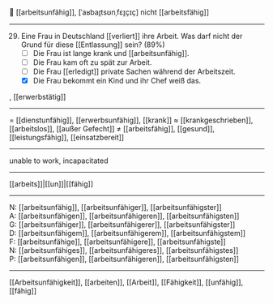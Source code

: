 🏥 [[arbeitsunfähig]], [ˈaʁbaɪ̯tsʊnˌfɛɪ̯çɪç]
nicht [[arbeitsfähig]]

---
29. Eine Frau in Deutschland [[verliert]] ihre Arbeit. Was darf nicht der Grund für diese [[Entlassung]] sein? (89%)
	- [ ] Die Frau ist lange krank und [[arbeitsunfähig]].
	- [ ] Die Frau kam oft zu spät zur Arbeit.
	- [ ] Die Frau [[erledigt]] private Sachen während der Arbeitszeit.
	- [x] Die Frau bekommt ein Kind und ihr Chef weiß das.

, [[erwerbstätig]]

---
= [[dienstunfähig]], [[erwerbsunfähig]], [[krank]]
≈ [[krankgeschrieben]], [[arbeitslos]], [[außer Gefecht]]
≠ [[arbeitsfähig]], [[gesund]], [[leistungsfähig]], [[einsatzbereit]]

---
unable to work, incapacitated

---
[[arbeits]]|[[un]]|[[fähig]]

---
N: [[arbeitsunfähig]], [[arbeitsunfähiger]], [[arbeitsunfähigster]]  
A: [[arbeitsunfähigen]], [[arbeitsunfähigeren]], [[arbeitsunfähigsten]]  
G: [[arbeitsunfähiger]], [[arbeitsunfähigerer]], [[arbeitsunfähigster]]  
D: [[arbeitsunfähigem]], [[arbeitsunfähigerem]], [[arbeitsunfähigstem]]  
F: [[arbeitsunfähige]], [[arbeitsunfähigere]], [[arbeitsunfähigste]]  
N: [[arbeitsunfähiges]], [[arbeitsunfähigeres]], [[arbeitsunfähigstes]]  
P: [[arbeitsunfähigen]], [[arbeitsunfähigeren]], [[arbeitsunfähigsten]]  

---
[[Arbeitsunfähigkeit]], [[arbeiten]], [[Arbeit]], [[Fähigkeit]], [[unfähig]], [[fähig]]